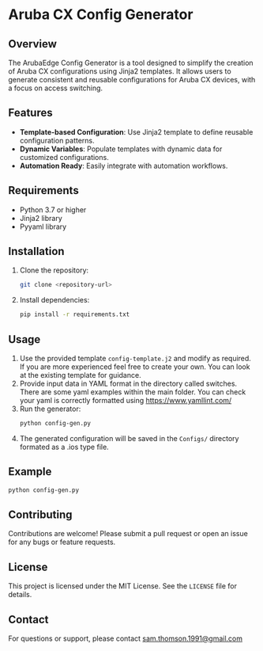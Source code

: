 # Aruba CX Config Generator

## Overview
The ArubaEdge Config Generator is a tool designed to simplify the creation of Aruba CX configurations using Jinja2 templates. It allows users to generate consistent and reusable configurations for Aruba CX devices, with a focus on access switching.

## Features
- **Template-based Configuration**: Use Jinja2 template to define reusable configuration patterns.
- **Dynamic Variables**: Populate templates with dynamic data for customized configurations.
- **Automation Ready**: Easily integrate with automation workflows.

## Requirements
- Python 3.7 or higher
- Jinja2 library
- Pyyaml library
  
## Installation
1. Clone the repository:
    ```bash
    git clone <repository-url>
    ```
2. Install dependencies:
    ```bash
    pip install -r requirements.txt
    ```

## Usage
1. Use the provided template `config-template.j2` and modify as required. If you are more experienced feel free to create your own. You can look at the existing template for guidance. 
2. Provide input data in YAML format in the directory called switches. There are some yaml examples within the main folder. You can check your yaml is correctly formatted using https://www.yamllint.com/
3. Run the generator:
    ```bash
    python config-gen.py 
    ```
4. The generated configuration will be saved in the `Configs/` directory formated as a .ios type file. 

## Example
```bash
python config-gen.py
```

## Contributing
Contributions are welcome! Please submit a pull request or open an issue for any bugs or feature requests.

## License
This project is licensed under the MIT License. See the `LICENSE` file for details.

## Contact
For questions or support, please contact sam.thomson.1991@gmail.com
